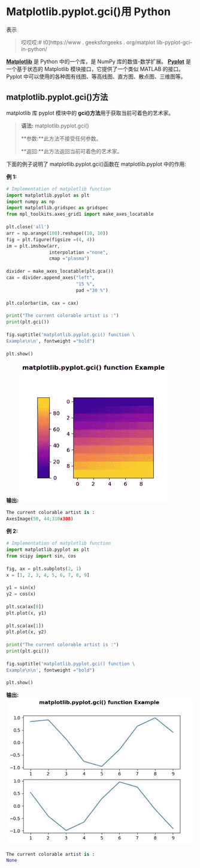 # Matplotlib.pyplot.gci()用 Python

表示

> 哎哎哎:# t0]https://www . geeksforgeeks . org/matplot lib-pyplot-gci-in-python/

**[Matplotlib](https://www.geeksforgeeks.org/python-introduction-matplotlib/)** 是 Python 中的一个库，是 NumPy 库的数值-数学扩展。 **[Pyplot](https://www.geeksforgeeks.org/pyplot-in-matplotlib/)** 是一个基于状态的 Matplotlib 模块接口，它提供了一个类似 MATLAB 的接口。Pyplot 中可以使用的各种图有线图、等高线图、直方图、散点图、三维图等。

## matplotlib.pyplot.gci()方法

matplotlib 库 pyplot 模块中的 **gci()方法**用于获取当前可着色的艺术家。

> **语法:** matplotlib.pyplot.gci()
> 
> **参数:**此方法不接受任何参数。
> 
> **返回:**此方法返回当前可着色的艺术家。

下面的例子说明了 matplotlib.pyplot.gci()函数在 matplotlib.pyplot 中的作用:

**例 1:**

```py
# Implementation of matplotlib function 
import matplotlib.pyplot as plt 
import numpy as np 
import matplotlib.gridspec as gridspec 
from mpl_toolkits.axes_grid1 import make_axes_locatable 

plt.close('all') 
arr = np.arange(100).reshape((10, 10)) 
fig = plt.figure(figsize =(4, 4)) 
im = plt.imshow(arr,  
                interpolation ="none", 
                cmap ="plasma") 

divider = make_axes_locatable(plt.gca()) 
cax = divider.append_axes("left",  
                          "15 %", 
                          pad ="30 %") 

plt.colorbar(im, cax = cax) 

print("The current colorable artist is :")
print(plt.gci())

fig.suptitle('matplotlib.pyplot.gci() function \
Example\n\n', fontweight ="bold") 

plt.show() 
```

**输出:**
![](img/7f0bc365e8d6a8d45d8a3a6eb0987f7a.png)

```py
The current colorable artist is :
AxesImage(50, 44;310x308)

```

**例 2:**

```py
# Implementation of matplotlib function
import matplotlib.pyplot as plt
from scipy import sin, cos

fig, ax = plt.subplots(2, 1)
x = [1, 2, 3, 4, 5, 6, 7, 8, 9]

y1 = sin(x)
y2 = cos(x)

plt.sca(ax[0])
plt.plot(x, y1)

plt.sca(ax[1])
plt.plot(x, y2)

print("The current colorable artist is :")
print(plt.gci())

fig.suptitle('matplotlib.pyplot.gci() function \
Example\n\n', fontweight ="bold") 

plt.show() 
```

**输出:**
![](img/a1ed88fe4fc24c97b51054f2d7a9b323.png)

```py
The current colorable artist is :
None

```